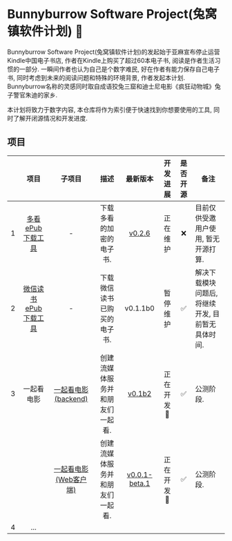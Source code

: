 # Bunnyburrow Software Project(兔窝镇软件计划) 🐰

Bunnyburrow Software Project(兔窝镇软件计划)的发起始于亚麻宣布停止运营Kindle中国电子书店, 作者在Kindle上购买了超过60本电子书, 阅读是作者生活习惯的一部分. 一瞬间作者也认为自己是个数字难民, 好在作者有能力保存自己电子书, 同时考虑到未来的阅读问题和特殊的环境背景, 作者发起本计划. Bunnyburrow名称的灵感同时取自成语狡兔三窟和迪士尼电影《疯狂动物城》兔子警官朱迪的家乡. 

本计划将致力于数字内容, 本仓库将作为索引便于快速找到你想要使用的工具, 同时了解开闭源情况和开发进度.

## 项目

|      |                             项目                             |                            子项目                            |              描述               |                           最新版本                           | 开发进展  | 是否开源 | 备注                                              |
| :--: | :----------------------------------------------------------: | :----------------------------------------------------------: | :-----------------------------: | :----------------------------------------------------------: | :-------: | :------: | ------------------------------------------------- |
|  1   | [多看ePub下载工具](https://github.com/sun1638650145/bunnyburrow-duokan) |                              -                               |     下载多看的加密的电子书.     | [v0.2.6](https://github.com/sun1638650145/bunnyburrow-duokan/releases/tag/v0.2.6) | 正在维护  |    ❌     | 目前仅供受邀用户使用, 暂无开源打算.               |
|  2   | [微信读书ePub下载工具](https://github.com/sun1638650145/bunnyburrow-weread) |                              -                               |   下载微信读书已购买的电子书.   |                           v0.1.1b0                           | 暂停维护  |    ✅     | 解决下载模块问题后, 将继续开发, 目前暂无具体时间. |
|  3   |                          一起看电影                          | [一起看电影(backend)](https://github.com/sun1638650145/bunnyburrow-watch2gether-backend) | 创建流媒体服务并和朋友们一起看. | [v0.1b2](https://github.com/sun1638650145/bunnyburrow-watch2gether-backend/releases/tag/v0.1b2) | 正在开发🚩 |    ✅     | 公测阶段.                                         |
|      |                                                              | [一起看电影(Web客户端)](https://github.com/sun1638650145/bunnyburrow-watch2gether-web) | 创建流媒体服务并和朋友们一起看. | [v0.0.1-beta.1](https://github.com/sun1638650145/bunnyburrow-watch2gether-web/releases/tag/v0.0.1-beta.1) | 正在开发🚩 |    ✅     | 公测阶段.                                         |
|  4   |                             ...                              |                                                              |                                 |                                                              |           |          |                                                   |
